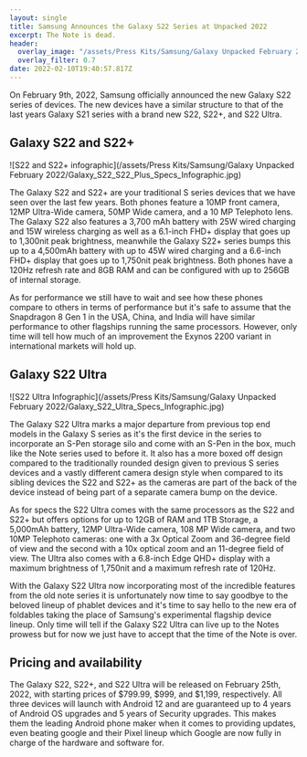 ```yaml
---
layout: single
title: Samsung Announces the Galaxy S22 Series at Unpacked 2022
excerpt: The Note is dead.
header:
  overlay_image: "/assets/Press Kits/Samsung/Galaxy Unpacked February 2022/Samsung_Galaxy-S22-Ultra.jpg"
  overlay_filter: 0.7
date: 2022-02-10T19:40:57.817Z
---
```

On February 9th, 2022, Samsung officially announced the new Galaxy S22 series of devices. The new devices have a similar structure to that of the last years Galaxy S21 series with a brand new S22, S22+, and S22 Ultra.

## Galaxy S22 and S22+

![S22 and S22+ infographic](/assets/Press Kits/Samsung/Galaxy Unpacked February 2022/Galaxy_S22_S22_Plus_Specs_Infographic.jpg)

The Galaxy S22 and S22+ are your traditional S series devices that we have seen over the last few years. Both phones feature a 10MP front camera, 12MP Ultra-Wide camera, 50MP Wide camera, and a 10 MP Telephoto lens. The Galaxy S22 also features a 3,700 mAh battery with 25W wired charging and 15W wireless charging as well as a 6.1-inch FHD+ display that goes up to 1,300nit peak brightness, meanwhile the Galaxy S22+ series bumps this up to a 4,500mAh battery with up to 45W wired charging and a 6.6-inch FHD+ display that goes up to 1,750nit peak brightness. Both phones have a 120Hz refresh rate and 8GB RAM and can be configured with up to 256GB of internal storage.

As for performance we still have to wait and see how these phones compare to others in terms of performance but it's safe to assume that the Snapdragon 8 Gen 1 in the USA, China, and India will have similar performance to other flagships running the same processors. However, only time will tell how much of an improvement the Exynos 2200 variant in international markets will hold up.

## Galaxy S22 Ultra

![S22 Ultra Infographic](/assets/Press Kits/Samsung/Galaxy Unpacked February 2022/Galaxy_S22_Ultra_Specs_Infographic.jpg)

The Galaxy S22 Ultra marks a major departure from previous top end models in the Galaxy S series as it's the first device in the series to incorporate an S-Pen storage silo and come with an S-Pen in the box, much like the Note series used to before it. It also has a more boxed off design compared to the traditionally rounded design given to previous S series devices and a vastly different camera design style when compared to its sibling devices the S22 and S22+ as the cameras are part of the back of the device instead of being part of a separate camera bump on the device.

As for specs the S22 Ultra comes with the same processors as the S22 and S22+ but offers options for up to 12GB of RAM and 1TB Storage, a 5,000mAh battery, 12MP Ultra-Wide camera, 108 MP Wide camera, and two 10MP Telephoto cameras: one with a 3x Optical Zoom and 36-degree field of view and the second with a 10x optical zoom and an 11-degree field of view. The Ultra also comes with a 6.8-inch Edge QHD+ display with a maximum brightness of 1,750nit and a maximum refresh rate of 120Hz.

With the Galaxy S22 Ultra now incorporating most of the incredible features from the old note series it is unfortunately now time to say goodbye to the beloved lineup of phablet devices and it's time to say hello to the new era of foldables taking the place of Samsung's experimental flagship device lineup. Only time will tell if the Galaxy S22 Ultra can live up to the Notes prowess but for now we just have to accept that the time of the Note is over.

## Pricing and availability

The Galaxy S22, S22+, and S22 Ultra will be released on February 25th, 2022, with starting prices of $799.99, $999, and $1,199, respectively. All three devices will launch with Android 12 and are guaranteed up to 4 years of Android OS upgrades and 5 years of Security upgrades. This makes them the leading Android phone maker when it comes to providing updates, even beating google and their Pixel lineup which Google are now fully in charge of the hardware and software for.
